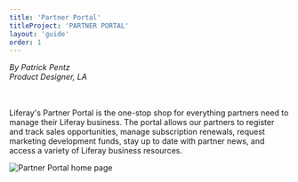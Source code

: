 ```yaml
---
title: 'Partner Portal'
titleProject: 'PARTNER PORTAL'
layout: 'guide'
order: 1
---
```


<span>
    <i>By Patrick Pentz<br />
    Product Designer, LA<br /><br /><br />
    </i>
</span>

<!--
<span>
    <span class="sticker sticker-primary rounded-circle sticker-xl">
        <span class="sticker-overlay">
            <img alt="thumbnail" class="img-fluid" src="/images/lexicon/headshots/pentz-patrick.jpg">
        </span>
    </span>
    <span class="designer-info">
        <p class="designer-name">Patrick Pentz</p>
        <p class="designer-detail">UX Designer, LA</p>
    </span>
</span> -->

Liferay's Partner Portal is the one-stop shop for everything partners need to manage their Liferay business. The portal allows our partners to register and track sales opportunities, manage subscription renewals, request marketing development funds, stay up to date with partner news, and access a variety of Liferay business resources.

![Partner Portal home page](/images/lexicon/examples/partnerPortal.jpg)
